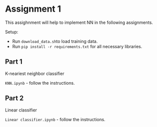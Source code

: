 # Assignment 1

This assighnment will help to implement NN in the following assignments.

Setup:
- Run `download_data.sh`to load training data.
- Run `pip install -r requirements.txt` for all necessary libraries.

## Part 1
K-neariest neighbor classifier

`KNN.ipynb` - follow the instructions.

## Part 2
Linear classifier

`Linear classifier.ipynb` - follow the instructions.
